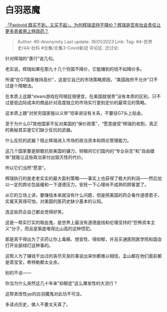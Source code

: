 # 白羽恶魔
[「Paxlovid 既买不到，又买不起」，为何辉瑞坚持不降价？辉瑞是否有社会责任让更多患者用上特效药？](https://afdian.net/p/936a773c97e511ed922052540025c377)

> Author: #0-Anonymity
> Last update: *19/01/2023*
> Link:
> Tag: #4-世界史/4A-社科 #合集/合集3-Covid新冠
> 评论区:
> 泛讨论:

针对辉瑞的“善行”说几句。

老实说，辉瑞如果在那九十几个穷国不降价，它能赚到的钱不如降价多。

所谓“在G7国家维持高价”，这是它自己的市场策略原因，“美国政府不允许”只不过是个障眼法。

在本质上这跟“steam游戏在阿根廷很便宜，在美国就很贵”没有本质的区别，只不过是低边际成本的商品针对高度独立的市场实行差别定价的最常见的策略。

这本质上跟“对贫穷国家施以义举”坦率讲没有关系，不要往G7头上贴金。

至于为什么G7其他国家不反对美国的“保价政策”，“愿意接受”辉瑞的收割，真正的奥秘其实是它们缺少反抗的武器。

什么反抗的武器？阻止辉瑞进入市场的政治资本和舆论管理能力。

这几个国家要是胆敢抗拒美国的镰刀，转眼间它们国内的“专业杂志”和“自由媒体”就能让这些政治家付出毁灭性的代价。

所以它们当然“愿意”。

辉瑞执行的是老老实实的最大盈利策略——事实上也获得了极大的利润——然后加以一定的舆论包装缓和一下道德压力，安抚一下心理尚不成熟的顾客罢了。

从它的立场上讲，要赚钱本来就没有什么问题，但是把美国的药企看作道德君子，实属天真得可怕，对美国的医药史缺少基本的认知。

连这些药企自己都会觉得好笑。

这是一帮实打实的吸血鬼，是世界上最没有道德底线和伦理坚持的“恐怖资本主义”分子，而且是案底堆得比山高的这种惯犯。

那是真干得出为了买药让你上毒瘾、想变性、得抑郁，并且买通医院医学院和国会打开全部绿灯这种事的。

这帮人为了赚钱干出过的丧尽天良的事说出来你都难以相信，孟山都在他们面前都是乖宝宝，希特勒都太业余。

别的不谈——

你当为什么突然这几十年来“抑郁症”这么爆发性的大流行？

这帮卖改性yp的白羽魔鬼对此功不可没。

多读点历史，做人不要太天真了。
